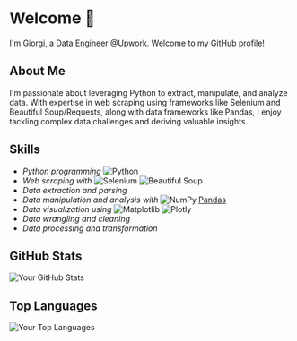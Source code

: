 <!-- Your Name -->
# Welcome 👋
I'm Giorgi, a Data Engineer @Upwork. Welcome to my GitHub profile! 

<!-- Introduction -->
## About Me
I'm passionate about leveraging Python to extract, manipulate, and analyze data. With expertise in web scraping using frameworks like Selenium and Beautiful Soup/Requests, along with data frameworks like Pandas, I enjoy tackling complex data challenges and deriving valuable insights.

<!-- Skills -->
## Skills
- *Python programming* 
![Python](https://img.shields.io/badge/-Python-blue?logo=python&logoColor=white&style=flat)
- *Web scraping with* ![Selenium](https://img.shields.io/badge/-Selenium-green?logo=selenium&logoColor=white&style=flat) ![Beautiful Soup](https://img.shields.io/badge/-Beautiful%20Soup-blue?logo=beautifulsoup&logoColor=white&style=flat)
- *Data extraction and parsing*
- *Data manipulation and analysis with* ![NumPy](https://img.shields.io/badge/-NumPy-blue?logo=numpy&logoColor=white&style=flat) [Pandas](https://img.shields.io/badge/-Pandas-blue?logo=pandas&logoColor=white&style=flat)
- *Data visualization using* ![Matplotlib](https://img.shields.io/badge/-Matplotlib-orange?logo=python&logoColor=white&style=flat) ![Plotly](https://img.shields.io/badge/-Plotly-orange?logo=plotly&logoColor=white&style=flat)
- *Data wrangling and cleaning*
- *Data processing and transformation*

<!-- GitHub Stats -->
## GitHub Stats
![Your GitHub Stats](https://github-readme-stats.vercel.app/api?username=tserediani&show_icons=true&theme=radical)

<!-- Languages -->
## Top Languages
![Your Top Languages](https://github-readme-stats.vercel.app/api/top-langs/?username=tserediani&layout=compact&theme=radical)
